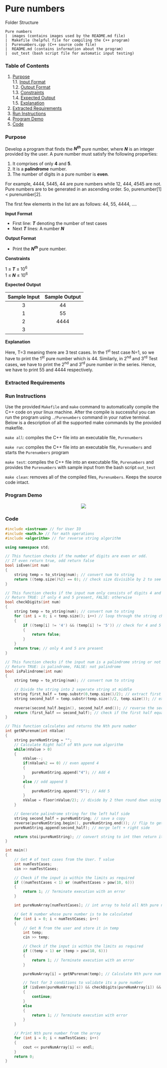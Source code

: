 # Pure numbers

Folder Structure
```
Pure numbers
|  images (contains images used by the README.md file)
|  Makefile (helpful file for compiling the C++ program)
|  Purenumbers.cpp (C++ source code file)
|  README.md (contains information about the program)
|  out_test (bash script file for automatic input testing)
```

### Table of Contents
1. [Purpose](#Purpose)</br>
   1.1. [Input Format](#Input_Format)</br>
   1.2. [Output Format](#Output_Format)</br>
   1.3. [Constraints](#Constraints)</br>
   1.4. [Expected Output](#Expected_Output)</br>
   1.5. [Explanation](#Explanation)</br>
2. [Extracted Requirements](#Extracted_Requirements)
3. [Run Instructions](#Run_Instructions)
4. [Program Demo](#Program_Demo)
5. [Code](#Code)

### Purpose <a name="Purpose"></a>

Develop a program that finds the **<em>N<sup>th</sup></em>** pure number, where **<em>N</em>** is an integer provided by the user. A pure number must satisfy the following properties:

1. It comprises of only **4** and **5**.
2. It is a **palindrome** number.
3. The number of digits in a pure number is **even**.

For example, 4444, 5445, 44 are pure numbers while 12, 444, 4545 are not. Pure numbers are to be generated in an ascending order. So, purenumber[1] < purenumber[2].

The first few elements in the list are as follows: 44, 55, 4444, ....

**Input Format** <a name="Input_Format"></a>

- First line: **<em>T</em>** denoting the number of test cases
- Next **<em>T</em>** lines: A number **<em>N</em>**

**Output Format** <a name="Output_Format"></a>

- Print the **<em>N<sup>th</sup></em>** pure number.

**Constraints** <a name="Constraints"></a>

1 &le; **<em>T</em>** &le; 10<sup>6</sup></br>
1 &le; **<em>N</em>** &le; 10<sup>6</sup>

**Expected Output** <a name="Expected_Output"></a>

| Sample Input  | Sample Output     |
|:------------: |:-------------:    |
|       3       |       44          |
|       1       |       55          |
|       2       |      4444         |
|       3       |                   |

**Explanation** <a name="Explanation"></a>

Here, T=3 meaning there are 3 test cases. In the 1<sup>st</sup> test case N=1, so we have to print the 1<sup>st</sup> pure number which is 44. Similarly, in 2<sup>nd</sup> and 3<sup>rd</sup> Test cases, we have to print the 2<sup>nd</sup> and 3<sup>rd</sup> pure number in the series. Hence, we have to print 55 and 4444 respectively.

### Extracted Requirements <a name="Extracted_Requirements"></a>

### Run Instructions <a name="Run_Instructions"></a>

Use the provided `Makefile` and `make` command to automatically compile the C++ code on your linux machine. After the compile is successful you can run the program using `./Purenumbers` command in your native terminal. Below is a description of all the supported make commands by the provided makefile.

`make all`: compiles the C++ file into an executable file, `Purenumbers`

`make run`: compiles the C++ file into an executable file, `Purenumbers` and starts the `Purenumbers` program

`make test`: compiles the C++ file into an executable file, `Purenumbers` and provides the `Purenumbers` with sample input from the bash script `out_test`

`make clean`: removes all of the compiled files, `Purenumbers`. Keeps the source code intact.

### Program Demo <a name="Program_Demo"></a>
<p align="center">
  <img src="images/Purenumbers_Demo.gif"/>
</p>

### Code <a name="Code"></a>
```cpp
#include <iostream> // for User IO
#include <math.h> // for math operations
#include <algorithm> // for reverse string algorithm

using namespace std;

// This function checks if the number of digits are even or odd. 
// If even return true, odd return false
bool isEven(int num)
{
    string temp = to_string(num); // convert num to string
    return ((temp.size()%2) == 0); // check size divisible by 2 to see if even/odd
}

// This function checks if the input num only consists of digits 4 and 5
// Return TRUE: if only 4 and 5 present, FALSE: otherwise
bool checkDigits(int num)
{
    string temp = to_string(num); // convert num to string
    for (int i = 0; i < temp.size(); i++) // loop through the string character by character
    {
        if ((temp[i] != '4') && (temp[i] != '5')) // check for 4 and 5 presence
        {
            return false;
        }
    }
    return true; // only 4 and 5 are present
}

// This function checks if the input num is a palindrome string or not
// Return TRUE: is palindrome, FALSE: not palindrome
bool isPalindrome(int num)
{
    string temp = to_string(num); // convert num to string

    // Divide the string into 2 seperate string at middle
    string first_half = temp.substr(0,temp.size()/2); // extract first half = [0, size()/2)
    string second_half = temp.substr(temp.size()/2, temp.size()); // extract second half = [size()/2, size())
    
    reverse(second_half.begin(), second_half.end()); // reverse the second half
    return (first_half == second_half); // check if the first half equals the reverse second half of the string
}

// This function calculates and returns the Nth pure number
int getNPurenum(int nValue)
{
    string pureNumString = "";
    // Calculate Right half of Nth pure num algorithm
    while(nValue > 0)
    {
        nValue--;
        if(nValue%2 == 0) // even append 4
        {
            pureNumString.append("4"); // Add 4
        }
        else // odd append 5
        {
            pureNumString.append("5"); // Add 5
        }
        nValue = floor(nValue/2); // divide by 2 then round down using floor function        
    }

    // Generate palindrome string for the left half side
    string second_half = pureNumString; // save a copy
    reverse(pureNumString.begin(), pureNumString.end()); // flip to get left side
    pureNumString.append(second_half); // merge left + right side

    return stoi(pureNumString); // convert string to int then return it
}

int main()
{
    // Get # of test cases from the User. T value
    int numTestCases;
    cin >> numTestCases;

    // Check if the input is within the limits as required
    if ((numTestCases < 1) or (numTestCases > pow(10, 6)))
    {
        return 1; // Terminate execution with an error
    }

    int pureNumArray[numTestCases]; // int array to hold all Nth pure numbers

    // Get N number whose pure number is to be calculated
    for (int i = 0; i < numTestCases; i++)
    {
        // Get N from the user and store it in temp
        int temp;
        cin >> temp;

        // Check if the input is within the limits as required
        if ((temp < 1) or (temp > pow(10, 6)))
        {
            return 1; // Terminate execution with an error
        }

        pureNumArray[i] = getNPurenum(temp); // Calculate Nth pure num and add it to array

        // Test for 3 conditions to validate its a pure number
        if (isEven(pureNumArray[i]) && checkDigits(pureNumArray[i]) && isPalindrome(pureNumArray[i]))
        {
            continue;
        }
        else
        {
            return 1; // Terminate execution with error
        }
    }

    // Print Nth pure number from the array
    for (int i = 0; i < numTestCases; i++)
    {
        cout << pureNumArray[i] << endl;
    }
    return 0;
}
```